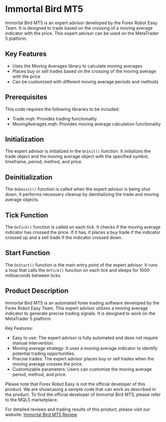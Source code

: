 # Immortal Bird MT5

Immortal Bird MT5 is an expert advisor developed by the Forex Robot Easy Team. It is designed to trade based on the crossing of a moving average indicator with the price. This expert advisor can be used on the MetaTrader 5 platform.

## Key Features
- Uses the Moving Averages library to calculate moving averages
- Places buy or sell trades based on the crossing of the moving average with the price
- Can be customized with different moving average periods and methods

## Prerequisites
This code requires the following libraries to be included:
- Trade.mqh: Provides trading functionality
- MovingAverages.mqh: Provides moving average calculation functionality

## Initialization
The expert advisor is initialized in the `OnInit()` function. It initializes the trade object and the moving average object with the specified symbol, timeframe, period, method, and price.

## Deinitialization
The `OnDeinit()` function is called when the expert advisor is being shut down. It performs necessary cleanup by deinitializing the trade and moving average objects.

## Tick Function
The `OnTick()` function is called on each tick. It checks if the moving average indicator has crossed the price. If it has, it places a buy trade if the indicator crossed up and a sell trade if the indicator crossed down.

## Start Function
The `OnStart()` function is the main entry point of the expert advisor. It runs a loop that calls the `OnTick()` function on each tick and sleeps for 1000 milliseconds between ticks.

## Product Description
Immortal Bird MT5 is an automated forex trading software developed by the Forex Robot Easy Team. This expert advisor utilizes a moving average indicator to generate precise trading signals. It is designed to work on the MetaTrader 5 platform.

Key Features:
- Easy to use: The expert advisor is fully automated and does not require manual intervention.
- Moving average strategy: It uses a moving average indicator to identify potential trading opportunities.
- Precise trades: The expert advisor places buy or sell trades when the moving average crosses the price.
- Customizable parameters: Users can customize the moving average period, method, and price.

Please note that Forex Robot Easy is not the official developer of this product. We are showcasing a sample code that can work as described in the product. To find the official developer of Immortal Bird MT5, please refer to the MQL5 marketplace.

For detailed reviews and trading results of this product, please visit our website: [Immortal Bird MT5 Review](https://forexroboteasy.com/forex-robot-review/immortal-bird-mt5-review-automated-forex-software-for-precise-trades/)
